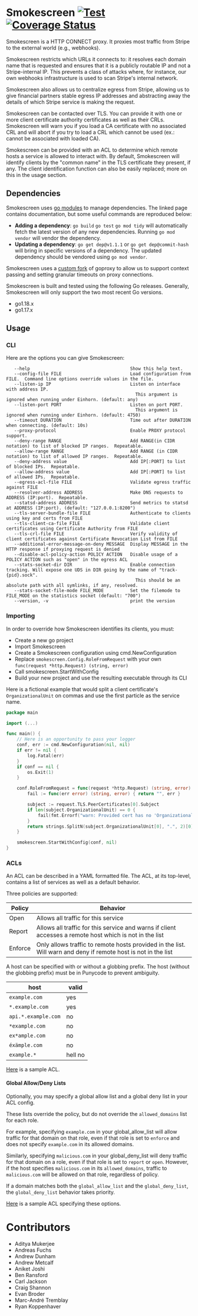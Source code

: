 # Smokescreen [![Test](https://github.com/stripe/smokescreen/workflows/Test/badge.svg?branch=master&event=push)](https://github.com/stripe/smokescreen/actions?query=workflow%3ATest+branch%3Amaster) [![Coverage Status](https://coveralls.io/repos/github/stripe/smokescreen/badge.svg?branch=master)](https://coveralls.io/github/stripe/smokescreen?branch=master)

Smokescreen is a HTTP CONNECT proxy. It proxies most traffic from Stripe to the
external world (e.g., webhooks).

Smokescreen restricts which URLs it connects to: it resolves each domain name
that is requested and ensures that it is a publicly routable IP and not a
Stripe-internal IP. This prevents a class of attacks where, for instance, our
own webhooks infrastructure is used to scan Stripe's internal network.

Smokescreen also allows us to centralize egress from Stripe, allowing us to give
financial partners stable egress IP addresses and abstracting away the details
of which Stripe service is making the request.

Smokescreen can be contacted over TLS. You can provide it with one or more client certificate authority certificates as well as their CRLs.
Smokescreen will warn you if you load a CA certificate with no associated CRL and will abort if you try to load a CRL which cannot be used (ex.: cannot be associated with loaded CA).

Smokescreen can be provided with an ACL to determine which remote
hosts a service is allowed to interact with.  By default, Smokescreen
will identify clients by the "common name" in the TLS certificate they
present, if any.  The client identification function can also be
easily replaced; more on this in the usage section.

## Dependencies

Smokescreen uses [go modules][mod] to manage dependencies. The
linked page contains documentation, but some useful commands are reproduced
below:

- **Adding a dependency**: `go build` `go test` `go mod tidy` will automatically fetch the latest version of any new dependencies. Running `go mod vendor` will vendor the dependency.
- **Updating a dependency**: `go get dep@v1.1.1` or `go get dep@commit-hash` will bring in specific versions of a dependency. The updated dependency should be vendored using `go mod vendor`.

Smokescreen uses a [custom fork](https://github.com/stripe/goproxy) of goproxy to allow us to support context passing and setting granular timeouts on proxy connections.

Smokescreen is built and tested using the following Go releases. Generally, Smokescreen will only support the two most recent Go versions.

- go1.18.x
- go1.17.x

[mod]: https://github.com/golang/go/wiki/Modules

## Usage

### CLI

Here are the options you can give Smokescreen:

```
   --help                                      Show this help text.
   --config-file FILE                          Load configuration from FILE.  Command line options override values in the file.
   --listen-ip IP                              Listen on interface with address IP.
                                                 This argument is ignored when running under Einhorn. (default: any)
   --listen-port PORT                          Listen on port PORT.
                                                 This argument is ignored when running under Einhorn. (default: 4750)
   --timeout DURATION                          Time out after DURATION when connecting. (default: 10s)
   --proxy-protocol                            Enable PROXY protocol support.
   --deny-range RANGE                          Add RANGE(in CIDR notation) to list of blocked IP ranges.  Repeatable.
   --allow-range RANGE                         Add RANGE (in CIDR notation) to list of allowed IP ranges.  Repeatable.
   --deny-address value                        Add IP[:PORT] to list of blocked IPs.  Repeatable.
   --allow-address value                       Add IP[:PORT] to list of allowed IPs.  Repeatable.
   --egress-acl-file FILE                      Validate egress traffic against FILE
   --resolver-address ADDRESS                  Make DNS requests to ADDRESS (IP:port).  Repeatable.
   --statsd-address ADDRESS                    Send metrics to statsd at ADDRESS (IP:port). (default: "127.0.0.1:8200")
   --tls-server-bundle-file FILE               Authenticate to clients using key and certs from FILE
   --tls-client-ca-file FILE                   Validate client certificates using Certificate Authority from FILE
   --tls-crl-file FILE                         Verify validity of client certificates against Certificate Revocation List from FILE
   --additional-error-message-on-deny MESSAGE  Display MESSAGE in the HTTP response if proxying request is denied
   --disable-acl-policy-action POLICY ACTION   Disable usage of a POLICY ACTION such as "open" in the egress ACL
   --stats-socket-dir DIR                      Enable connection tracking. Will expose one UDS in DIR going by the name of "track-{pid}.sock".
                                                 This should be an absolute path with all symlinks, if any, resolved.
   --stats-socket-file-mode FILE_MODE          Set the filemode to FILE_MODE on the statistics socket (default: "700")
   --version, -v                               print the version
```

### Importing

In order to override how Smokescreen identifies its clients, you must:

- Create a new go project
- Import Smokescreen
- Create a Smokescreen configuration using cmd.NewConfiguration
- Replace `smokescreen.Config.RoleFromRequest` with your own `func(request *http.Request) (string, error)`
- Call smokescreen.StartWithConfig
- Build your new project and use the resulting executable through its CLI

Here is a fictional example that would split a client certificate's `OrganizationalUnit` on commas and use the first particle as the service name.

```go
package main

import (...)

func main() {
	// Here is an opportunity to pass your logger
	conf, err := cmd.NewConfiguration(nil, nil)
	if err != nil {
		log.Fatal(err)
	}
	if conf == nil {
		os.Exit(1)
	}

	conf.RoleFromRequest = func(request *http.Request) (string, error) {
		fail := func(err error) (string, error) { return "", err }

		subject := request.TLS.PeerCertificates[0].Subject
		if len(subject.OrganizationalUnit) == 0 {
			fail(fmt.Errorf("warn: Provided cert has no 'OrganizationalUnit'. Can't extract service role."))
		}
		return strings.SplitN(subject.OrganizationalUnit[0], ".", 2)[0], nil
	}

	smokescreen.StartWithConfig(conf, nil)
}
```

### ACLs

An ACL can be described in a YAML formatted file. The ACL, at its top-level, contains a list of services as well as a default behavior.

Three policies are supported:

| Policy  | Behavior                                                                                                       |
| ------- | -------------------------------------------------------------------------------------------------------------- |
| Open    | Allows all traffic for this service                                                                            |
| Report  | Allows all traffic for this service and warns if client accesses a remote host which is not in the list        |
| Enforce | Only allows traffic to remote hosts provided in the list. Will warn and deny if remote host is not in the list |

A host can be specified with or without a globbing prefix. The host (without the globbing prefix) must be in Punycode to prevent ambiguity.

| host                | valid   |
| ------------------- | ------- |
| `example.com`       | yes     |
| `*.example.com`     | yes     |
| `api.*.example.com` | no      |
| `*example.com`      | no      |
| `ex*ample.com`      | no      |
| `éxämple.com`       | no      |
| `example.*`         | hell no |

[Here](https://github.com/stripe/smokescreen/blob/master/pkg/smokescreen/acl/v1/testdata/sample_config.yaml) is a sample ACL.

#### Global Allow/Deny Lists

Optionally, you may specify a global allow list and a global deny list in your ACL config.

These lists override the policy, but do not override the `allowed_domains` list for each role.

For example, specifying `example.com` in your global_allow_list will allow traffic for that domain on that role, even if that role is set to `enforce` and does not specify `example.com` in its allowed domains.

Similarly, specifying `malicious.com` in your global_deny_list will deny traffic for that domain on a role, even if that role is set to `report` or `open`.
However, if the host specifies `malicious.com` in its `allowed_domains`, traffic to `malicious.com` will be allowed on that role, regardless of policy.

If a domain matches both the `global_allow_list` and the `global_deny_list`, the `global_deny_list` behavior takes priority.

[Here](https://github.com/stripe/smokescreen/blob/master/pkg/smokescreen/acl/v1/testdata/sample_config_with_global.yaml) is a sample ACL specifying these options.

# Contributors

- Aditya Mukerjee
- Andreas Fuchs
- Andrew Dunham
- Andrew Metcalf
- Aniket Joshi
- Ben Ransford
- Carl Jackson
- Craig Shannon
- Evan Broder
- Marc-André Tremblay
- Ryan Koppenhaver
